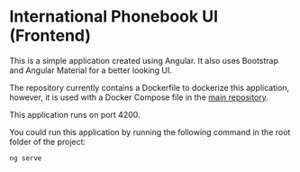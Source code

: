 # International Phonebook UI (Frontend)

This is a simple application created using Angular. It also uses Bootstrap and Angular Material for a better looking UI.

The repository currently contains a Dockerfile to dockerize this application, however, it is used with a Docker Compose file in the  [main repository](https://github.com/m-ohamed/intl-phonebook).

This application runs on port 4200.

You could run this application by running the following command in the root folder of the project:
```sh
ng serve
```
